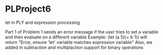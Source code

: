 # PLProject6
let in PLY and expression processing

Part 1 of Problem 1 sends an error message if the user tries to set a variable and then evaluate on a different variable 
Example: (let (a 5)(+ b 1)) will return "Error, ensure 'let' variable matches expression variable"
Also, we added in subtraction and multiplaction support for binary operations


